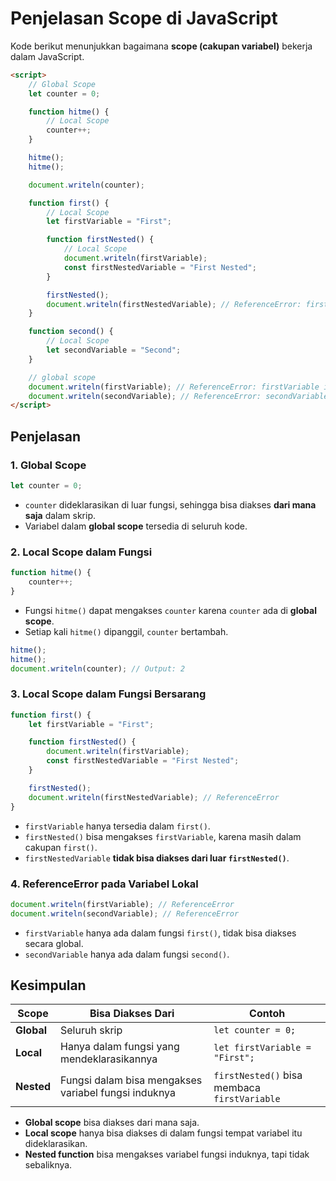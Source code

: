 # Penjelasan Scope di JavaScript

Kode berikut menunjukkan bagaimana **scope (cakupan variabel)** bekerja dalam JavaScript.

```html
<script>
    // Global Scope
    let counter = 0;

    function hitme() {
        // Local Scope
        counter++;
    }

    hitme();
    hitme();

    document.writeln(counter);

    function first() {
        // Local Scope
        let firstVariable = "First";

        function firstNested() {
            // Local Scope
            document.writeln(firstVariable);
            const firstNestedVariable = "First Nested";
        }

        firstNested();
        document.writeln(firstNestedVariable); // ReferenceError: firstNestedVariable is not defined
    }

    function second() {
        // Local Scope
        let secondVariable = "Second";
    }

    // global scope
    document.writeln(firstVariable); // ReferenceError: firstVariable is not defined
    document.writeln(secondVariable); // ReferenceError: secondVariable is not defined
</script>
```

## Penjelasan

### 1. **Global Scope**
```javascript
let counter = 0;
```
- `counter` dideklarasikan di luar fungsi, sehingga bisa diakses **dari mana saja** dalam skrip.
- Variabel dalam **global scope** tersedia di seluruh kode.

### 2. **Local Scope dalam Fungsi**
```javascript
function hitme() {
    counter++;
}
```
- Fungsi `hitme()` dapat mengakses `counter` karena `counter` ada di **global scope**.
- Setiap kali `hitme()` dipanggil, `counter` bertambah.

```javascript
hitme();
hitme();
document.writeln(counter); // Output: 2
```

### 3. **Local Scope dalam Fungsi Bersarang**
```javascript
function first() {
    let firstVariable = "First";

    function firstNested() {
        document.writeln(firstVariable);
        const firstNestedVariable = "First Nested";
    }

    firstNested();
    document.writeln(firstNestedVariable); // ReferenceError
}
```
- `firstVariable` hanya tersedia dalam `first()`.
- `firstNested()` bisa mengakses `firstVariable`, karena masih dalam cakupan `first()`.
- `firstNestedVariable` **tidak bisa diakses dari luar `firstNested()`**.

### 4. **ReferenceError pada Variabel Lokal**
```javascript
document.writeln(firstVariable); // ReferenceError
document.writeln(secondVariable); // ReferenceError
```
- `firstVariable` hanya ada dalam fungsi `first()`, tidak bisa diakses secara global.
- `secondVariable` hanya ada dalam fungsi `second()`.

## Kesimpulan

| Scope          | Bisa Diakses Dari | Contoh                  |
|---------------|------------------|--------------------------|
| **Global**    | Seluruh skrip     | `let counter = 0;`       |
| **Local**     | Hanya dalam fungsi yang mendeklarasikannya | `let firstVariable = "First";` |
| **Nested**    | Fungsi dalam bisa mengakses variabel fungsi induknya | `firstNested()` bisa membaca `firstVariable` |

- **Global scope** bisa diakses dari mana saja.
- **Local scope** hanya bisa diakses di dalam fungsi tempat variabel itu dideklarasikan.
- **Nested function** bisa mengakses variabel fungsi induknya, tapi tidak sebaliknya.

